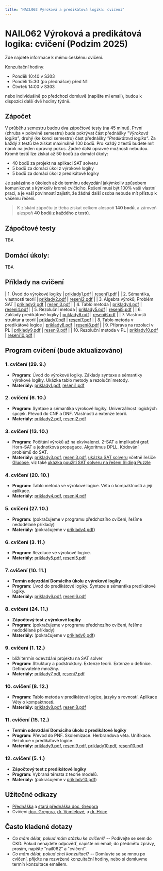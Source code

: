 ```yaml
---
title: "NAIL062 Výroková a predikátová logika: cvičení"
---
```


# NAIL062 Výroková a predikátová logika: cvičení (Podzim 2025)

Zde najdete informace k mému českému cvičení.

Konzultační hodiny:

* Pondělí 10:40 v S303 
* Pondělí 15:30 (po přednášce) před N1
* Čtvrtek 14:00 v S303

nebo individuálně po předchozí domluvě (napište mi email), budou k dispozici další dvě hodiny týdně.


## Zápočet

V průběhu semestru budou dva zápočtové testy (na 45 minut). První (zhruba v polovině semestru) bude pokrývat část přednášky _"Výroková logika"_, druhý (ke konci semestru) část přednášky _"Predikátová logika"_. Za každý z testů lze získat maximálně 100 bodů. Pro každý z testů budete mít nárok na jeden opravný pokus. Žádné další opravné možnosti nebudou. Kromě testů lze získat až 50 bodů za domácí úkoly:

* 40 bodů za projekt na aplikaci SAT solveru
* 5 bodů za domácí úkol z výrokové logiky
* 5 bodů za domácí úkol z predikátové logiky

Je zakázáno o úkolech až do termínu odevzdání jakýmkoliv způsobem komunikovat s kýmkoliv kromě cvičícího. Řešení musí být 100% vaší vlastní prací, a je vaší povinností zajistit, že žádná další osoba nebude mít přístup k vašemu řešení.

> K získání zápočtu je třeba získat celkem alespoň **140 bodů**, a zároveň alespoň **40 bodů z každého z testů**.

## Zápočtové testy

TBA

<!--
* termín zápočtového testu z výrokové logiky: **21. 11.** [Vzorový test: výroková logika](https://github.com/jbulin-mff-uk/nail062/raw/main/tutorial/sample-tests/vzorovy-test-vyrokova-logika.pdf)
* termín zápočtového testu z predikátové logiky: **9. 1.** [Vzorový test: predikátová logika](https://github.com/jbulin-mff-uk/nail062/raw/main/tutorial/sample-tests/vzorovy-test-predikatova-logika.pdf)
* předběžný termín opravných testů (VL i PL): v prvním týdnu zkouškového období (upřesníme dle počtu nezapočtených studentů)
-->

## Domácí úkoly:

TBA

<!--
* Domácí úkol z výrokové logiky: termín odevzdání  **14. 11.** do začátku cvičení, zadání: vyřešte [Vzorový test z výrokové logiky](https://github.com/jbulin-mff-uk/nail062/raw/main/tutorial/sample-tests/vzorovy-test-vyrokova-logika.pdf) (Odevzdejte na papíře nebo emailem v jediném PDF souboru s bílým pozadím.)
* Domácí úkol z predikátové logiky: termín odevzdání  **19. 12.** do začátku cvičení, zadání: vyřešte [Vzorový test z predikátové logiky](https://github.com/jbulin-mff-uk/nail062/raw/main/tutorial/sample-tests/vzorovy-test-predikatova-logika.pdf) (Odevzdejte na papíře nebo emailem v jediném PDF souboru s bílým pozadím. Část (c) prvního příkladu nebude hodnocena, nejspíše ještě nestihneme dostatečně procvičit. Doporučuji ale zkusit si vyřešit.)
* Domácí úkol na aplikaci SAT solveru: [podrobné zadání](https://jbulin.github.io/teaching/fall/nail062/cviceni/sat-project.html), **do 20. 10.** zašlete své preference a problémy,  **do** ~~konce listopadu~~ **10.12.** odevzdejte hotový projekt
-->

## Příklady na cvičení

| 1. Úvod do výrokové logiky    | [priklady1.pdf](https://github.com/jbulin-mff-uk/nail062/raw/main/tutorial/priklady/priklady1.pdf)   | [reseni1.pdf](https://github.com/jbulin-mff-uk/nail062/raw/main/tutorial/priklady/reseni1.pdf)  |
| 2. Sémantika, vlastnosti teorií    | [priklady2.pdf](https://github.com/jbulin-mff-uk/nail062/raw/main/tutorial/priklady/priklady2.pdf)   | [reseni2.pdf](https://github.com/jbulin-mff-uk/nail062/raw/main/tutorial/priklady/reseni2.pdf)  |
| 3. Algebra výroků, Problém SAT    | [priklady3.pdf](https://github.com/jbulin-mff-uk/nail062/raw/main/tutorial/priklady/priklady3.pdf)   | [reseni3.pdf](https://github.com/jbulin-mff-uk/nail062/raw/main/tutorial/priklady/reseni3.pdf)  |
| 4. Tablo metoda    | [priklady4.pdf](https://github.com/jbulin-mff-uk/nail062/raw/main/tutorial/priklady/priklady4.pdf)   | [reseni4.pdf](https://github.com/jbulin-mff-uk/nail062/raw/main/tutorial/priklady/reseni4.pdf)  |
| 5. Rezoluční metoda    | [priklady5.pdf](https://github.com/jbulin-mff-uk/nail062/raw/main/tutorial/priklady/priklady5.pdf)   | [reseni5.pdf](https://github.com/jbulin-mff-uk/nail062/raw/main/tutorial/priklady/reseni5.pdf)  |
| 6. Základy predikátové logiky    | [priklady6.pdf](https://github.com/jbulin-mff-uk/nail062/raw/main/tutorial/priklady/priklady6.pdf)   | [reseni6.pdf](https://github.com/jbulin-mff-uk/nail062/raw/main/tutorial/priklady/reseni6.pdf)  |
| 7. Vlastnosti struktur a teorií    | [priklady7.pdf](https://github.com/jbulin-mff-uk/nail062/raw/main/tutorial/priklady/priklady7.pdf)   | [reseni7.pdf](https://github.com/jbulin-mff-uk/nail062/raw/main/tutorial/priklady/reseni7.pdf)  |
| 8. Tablo metoda v predikátové logice    | [priklady8.pdf](https://github.com/jbulin-mff-uk/nail062/raw/main/tutorial/priklady/priklady8.pdf)   | [reseni8.pdf](https://github.com/jbulin-mff-uk/nail062/raw/main/tutorial/priklady/reseni8.pdf)  |
| 9. Příprava na rezoluci v PL    | [priklady9.pdf](https://github.com/jbulin-mff-uk/nail062/raw/main/tutorial/priklady/priklady9.pdf)   | [reseni9.pdf](https://github.com/jbulin-mff-uk/nail062/raw/main/tutorial/priklady/reseni9.pdf)  |
| 10. Rezoluční metoda v PL    | [priklady10.pdf](https://github.com/jbulin-mff-uk/nail062/raw/main/tutorial/priklady/priklady10.pdf)   | [reseni10.pdf](https://github.com/jbulin-mff-uk/nail062/raw/main/tutorial/priklady/reseni10.pdf)  |


## Program cvičení (bude aktualizováno)

### 1. cvičení (29. 9.)

* **Program:** Úvod do výrokové logiky. Základy syntaxe a sémantiky výrokové logiky. Ukázka tablo metody a rezoluční metody.
* **Materiály:** [priklady1.pdf](https://github.com/jbulin-mff-uk/nail062/raw/main/tutorial/priklady/priklady1.pdf), [reseni1.pdf](https://github.com/jbulin-mff-uk/nail062/raw/main/tutorial/priklady/reseni1.pdf)

### 2. cvičení (6. 10.)

* **Program:** Syntaxe a sémantika výrokové logiky. Univerzálnost logických spojek. Převod do CNF a DNF. Vlastnosti a extenze teorií.
* **Materiály:** [priklady2.pdf](https://github.com/jbulin-mff-uk/nail062/raw/main/tutorial/priklady/priklady2.pdf), [reseni2.pdf](https://github.com/jbulin-mff-uk/nail062/raw/main/tutorial/priklady/reseni2.pdf)

### 3. cvičení (13. 10.)

* **Program:** Počítání výroků až na ekvivalenci. 2-SAT a implikační graf. Horn-SAT a jednotková propagace. Algoritmus DPLL. Kódování problémů do SAT.
* **Materiály:** [priklady3.pdf](https://github.com/jbulin-mff-uk/nail062/raw/main/tutorial/priklady/priklady3.pdf), [reseni3.pdf](https://github.com/jbulin-mff-uk/nail062/raw/main/tutorial/priklady/reseni3.pdf), [ukázka SAT solveru](https://github.com/jbulin-mff-uk/nail062/raw/main/lecture/sat-solving-example.zip) včetně řešiče [Glucose](https://github.com/mi-ki/glucose-syrup), viz také [ukázka použití SAT solveru na řešení Sliding Puzzle](https://gitlab.mff.cuni.cz/svancaj/logika_SAT_example)


### 4. cvičení (20. 10.)

* **Program:** Tablo metoda ve výrokové logice. Věta o kompaktnosti a její aplikace.
* **Materiály:** [priklady4.pdf](https://github.com/jbulin-mff-uk/nail062/raw/main/tutorial/priklady/priklady4.pdf), [reseni4.pdf](https://github.com/jbulin-mff-uk/nail062/raw/main/tutorial/priklady/reseni4.pdf)


### 5. cvičení (27. 10.)

* **Program:** (pokračujeme v programu předchozího cvičení, řešíme nedodělané příklady)
* **Materiály:** (pokračujeme v [priklady4.pdf](https://github.com/jbulin-mff-uk/nail062/raw/main/tutorial/priklady/priklady4.pdf))


### 6. cvičení (3. 11.)

* **Program:** Rezoluce ve výrokové logice.
* **Materiály:** [priklady5.pdf](https://github.com/jbulin-mff-uk/nail062/raw/main/tutorial/priklady/priklady5.pdf), [reseni5.pdf](https://github.com/jbulin-mff-uk/nail062/raw/main/tutorial/priklady/reseni5.pdf)


### 7. cvičení (10. 11.)

* **Termín odevzdání Domácího úkolu z výrokové logiky**
* **Program:** Úvod do predikátové logiky. Syntaxe a sémantika predikátové logiky. 
* **Materiály:** [priklady6.pdf](https://github.com/jbulin-mff-uk/nail062/raw/main/tutorial/priklady/priklady6.pdf), [reseni6.pdf](https://github.com/jbulin-mff-uk/nail062/raw/main/tutorial/priklady/reseni6.pdf)

### 8. cvičení (24. 11.)

* **Zápočtový test z výrokové logiky**
* **Program:**  (pokračujeme v programu předchozího cvičení, řešíme nedodělané příklady)
* **Materiály:** (pokračujeme v [priklady6.pdf](https://github.com/jbulin-mff-uk/nail062/raw/main/tutorial/priklady/priklady6.pdf))

### 9. cvičení (1. 12.)

* blíží termín odevzdání projektu na SAT solver
* **Program:** Struktury a podstruktury. Extenze teorií. Extenze o definice. Definovatelné množiny.
* **Materiály:** [priklady7.pdf](https://github.com/jbulin-mff-uk/nail062/raw/main/tutorial/priklady/priklady7.pdf), [reseni7.pdf](https://github.com/jbulin-mff-uk/nail062/raw/main/tutorial/priklady/reseni7.pdf)

### 10. cvičení (8. 12.)

* **Program:**   Tablo metoda v predikátové logice, jazyky s rovností.  Aplikace Věty o kompaktnosti. 
* **Materiály:** [priklady8.pdf](https://github.com/jbulin-mff-uk/nail062/raw/main/tutorial/priklady/priklady8.pdf), [reseni8.pdf](https://github.com/jbulin-mff-uk/nail062/raw/main/tutorial/priklady/reseni8.pdf)

### 11. cvičení (15. 12.)

* **Termín odevzdání Domácího úkolu z predikátové logiky**
* **Program:** Převod do PNF. Skolemizace. Herbrandova věta. Unifikace. Rezoluce v predikátové logice.
* **Materiály:** [priklady9.pdf](https://github.com/jbulin-mff-uk/nail062/raw/main/tutorial/priklady/priklady9.pdf), [reseni9.pdf](https://github.com/jbulin-mff-uk/nail062/raw/main/tutorial/priklady/reseni9.pdf), [priklady10.pdf](https://github.com/jbulin-mff-uk/nail062/raw/main/tutorial/priklady/priklady10.pdf), [reseni10.pdf](https://github.com/jbulin-mff-uk/nail062/raw/main/tutorial/priklady/reseni10.pdf)

### 12. cvičení (5. 1.)

* **Zápočtový test z predikátové logiky**
* **Program:** Vybraná témata z teorie modelů.
* **Materiály:** (pokračujeme v [priklady10.pdf](https://github.com/jbulin-mff-uk/nail062/raw/main/tutorial/priklady/priklady10.pdf))

<!--
### 12. cvičení

* **Termín odevzdání Domácího úkolu z predikátové logiky**
* **Program:** Rezoluce v predikátové logice.
* **Materiály:** [priklady10.pdf](https://github.com/jbulin-mff-uk/nail062/raw/main/tutorial/priklady/priklady10.pdf), [reseni10.pdf](https://github.com/jbulin-mff-uk/nail062/raw/main/tutorial/priklady/reseni10.pdf)

### 13. cvičení

* **Zápočtový test z predikátové logiky**
* **Program:** Vybraná témata z teorie modelů.
* **Materiály:** (pokračujeme v [priklady10.pdf](https://github.com/jbulin-mff-uk/nail062/raw/main/tutorial/priklady/priklady10.pdf))
-->

## Užitečné odkazy

* [Přednáška](https://jbulin.github.io/teaching/fall/nail062/) a [stará přednáška doc. Gregora](http://ktiml.mff.cuni.cz/~gregor/logika/index.html)
* Cvičení [doc. Gregora](http://ktiml.mff.cuni.cz/~gregor/logika2019/cviceni.html), [dr. Vomlelové](http://ktiml.mff.cuni.cz/~marta/logika.html), a [dr. Hrice](http://ktiml.mff.cuni.cz/~hric/vyuka/prikl_vpl.htm)


## Často kladené dotazy

* _Co mám dělat, pokud mám otázku ke cvičení?_ -- Podívejte se sem do ČKD. Pokud nenajdete odpověď, napište mi email; do předmětu zprávy, prosím, napište "nail062" a "cvičení".
* _Co mám dělat, pokud chci konzultaci?_ -- Domluvte se se mnou po cvičení, přijďte na rozvržené konzultační hodiny, nebo si domluvme termín konzultace emailem.

